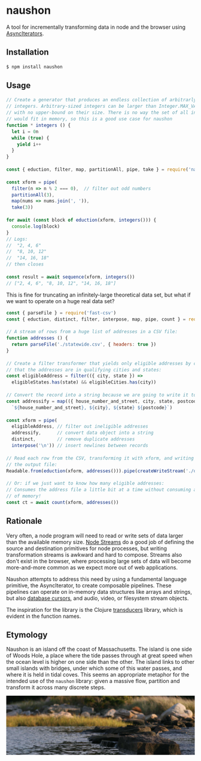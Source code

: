 # naushon

A tool for incrementally transforming data in node and the browser using [AsyncIterators].

## Installation

```sh
$ npm install naushon
```

## Usage

```js
// Create a generator that produces an endless collection of arbitrarly-large
// integers. Arbitrary-sized integers can be larger than Integer.MAX_VALUE,
// with no upper-bound on their size. There is no way the set of all integers
// would fit in memory, so this is a good use case for naushon
function * integers () {
  let i = 0n
  while (true) {
    yield i++
  }
}

const { eduction, filter, map, partitionAll, pipe, take } = require('naushon')

const xform = pipe(
  filter(n => n % 2 === 0),  // filter out odd numbers
  partitionAll(3),
  map(nums => nums.join(', ')),
  take(3))

for await (const block of eduction(xform, integers())) {
  console.log(block)
}
// Logs:
//  "2, 4, 6"
//  "8, 10, 12"
//  "14, 16, 18"
// then closes

const result = await sequence(xform, integers())
// ["2, 4, 6", "8, 10, 12", "14, 16, 18"]
```

This is fine for truncating an infinitely-large theoretical data set, but what if we want to operate on a huge real data set?

```js
const { parseFile } = require('fast-csv')
const { eduction, distinct, filter, interpose, map, pipe, count } = require('naushon')

// A stream of rows from a huge list of addresses in a CSV file:
function addresses () {
  return parseFile('./statewide.csv', { headers: true })
}

// Create a filter transformer that yields only eligible addresses by checking
// that the addresses are in qualifying cities and states:
const eligibleAddress = filter(({ city, state }) => 
  eligibleStates.has(state) && eligibleCities.has(city))

// Convert the record into a string because we are going to write it to a file
const addressify = map(({ house_number_and_street, city, state, postcode }) =>
  `${house_number_and_street}, ${city}, ${state} ${postcode}`)

const xform = pipe(
  eligibleAddress, // filter out ineligible addresses
  addressify,      // convert data object into a string
  distinct,        // remove duplicate addresses
  interpose('\n')) // insert newlines between records

// Read each row from the CSV, transforming it with xform, and writing it to
// the output file:
Readable.from(eduction(xform, addresses())).pipe(createWriteStream('./out.txt'))

// Or: if we just want to know how many eligible addresses:
// Consumes the address file a little bit at a time without consuming a ton
// of memory!
const ct = await count(xform, addresses())
```

## Rationale

Very often, a node program will need to read or write sets of data larger than the available memory size. [Node Streams][streams] do a good job of defining the source and destination primitives for node processes, but writing transformation streams is awkward and hard to compose. Streams also don't exist in the browser, where processing large sets of data will become more-and-more common as we expect more out of web applications.

Naushon attempts to address this need by using a fundamental language primitive, the AsyncIterator, to create composable pipelines. These pipelines can operate on in-memory data structures like arrays and strings, but also [database cursors], and audio, video, or filesystem stream objects.

The inspiration for the library is the Clojure [transducers] library, which is evident in the function names.

## Etymology

Naushon is an island off the coast of Massachusetts. The island is one side of Woods Hole, a place where the tide passes through at great speed when the ocean level is higher on one side than the other. The island links to other small islands with bridges, under which some of this water passes, and where it is held in tidal coves. This seems an appropriate metaphor for the intended use of the `naushon` library: given a massive flow, partition and transform it across many discrete steps.

![a photo taken on naushon](./naushon.jpg)


[AsyncIterators]: https://2ality.com/2016/10/asynchronous-iteration.html
[streams]: https://nodejs.org/dist/latest-v12.x/docs/api/stream.html
[database cursors]: https://thecodebarbarian.com/cursors-in-mongoose-45.html
[transducers]: https://clojure.org/reference/transducers

